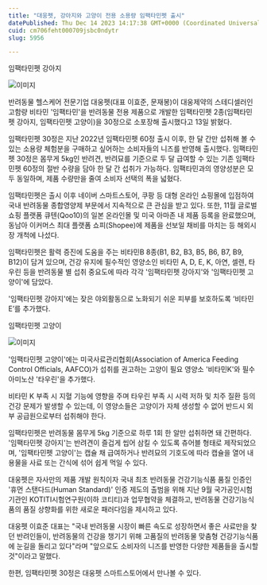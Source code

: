 ```yaml
---
title: "대웅펫, 강아지와 고양이 전용 소용량 임팩타민펫 출시"
datePublished: Thu Dec 14 2023 14:17:38 GMT+0000 (Coordinated Universal Time)
cuid: cm706feht000709jsbc0ndytr
slug: 5956

---
```



임팩타민펫 강아지

![이미지](https://cdn.hashnode.com/res/hashnode/image/upload/v1739259879711/b37a0a90-cecb-4967-a27e-807913c389cd.jpeg)

반려동물 헬스케어 전문기업 대웅펫(대표 이효준, 문재봉)이 대웅제약의 스테디셀러인 고함량 비타민 '임팩타민'을 반려동물 전용 제품으로 개발한 임팩타민펫 2종(임팩타민펫 강아지, 임팩타민펫 고양이)을 30정으로 소포장해 출시했다고 13일 밝혔다.

임팩타민펫 30정은 지난 2022년 임팩타민펫 60정 출시 이후, 한 달 간만 섭취해 볼 수 있는 소용량 체험분을 구매하고 싶어하는 소비자들의 니즈를 반영해 출시했다. 임팩타민펫 30정은 몸무게 5kg인 반려견, 반려묘를 기준으로 두 달 급여할 수 있는 기존 임팩타민펫 60정의 절반 수량을 담아 한 달 간 섭취가 가능하다. 임팩타민과의 영양성분은 모두 동일하며, 제품 수량만을 줄여 소비자 선택의 폭을 넓혔다.

임팩타민펫은 출시 이후 네이버 스마트스토어, 쿠팡 등 대형 온라인 쇼핑몰에 입점하여 국내 반려동물 종합영양제 부문에서 지속적으로 큰 관심을 받고 있다. 또한, 11월 글로벌 쇼핑 플랫폼 큐텐(Qoo10)의 일본 온라인몰 및 미국 아마존 내 제품 등록을 완료했으며, 동남아 이커머스 최대 플랫폼 쇼피(Shopee)에 제품을 선보일 채비를 마치는 등 해외시장 개척에 나섰다.

임팩타민펫은 활력 증진에 도움을 주는 비타민B 8종(B1, B2, B3, B5, B6, B7, B9, B12)이 담겨 있으며, 건강 유지에 필수적인 영양소인 비타민 A, D, E, K, 아연, 셀렌, 타우린 등을 반려동물 별 섭취 중요도에 따라 각각 '임팩타민펫 강아지'와 '임팩타민펫 고양이'에 담았다.

'임팩타민펫 강아지'에는 잦은 야외활동으로 노화되기 쉬운 피부를 보호하도록 ‘비타민E’를 추가했다.

임팩타민펫 고양이

![이미지](https://cdn.hashnode.com/res/hashnode/image/upload/v1739259881499/e941c2e9-2fe6-49bf-bc4d-dbce250fc09c.jpeg)

'임팩타민펫 고양이'에는 미국사료관리협회(Association of America Feeding Control Officials, AAFCO)가 섭취를 권고하는 고양이 필요 영양소 '비타민K'와 필수 아미노산 '타우린'을 추가했다.

비타민 K 부족 시 지혈 기능에 영향을 주며 타우린 부족 시 시력 저하 및 치주 질환 등의 건강 문제가 발생할 수 있는데, 이 영양소들은 고양이가 자체 생성할 수 없어 반드시 외부 공급원으로부터 섭취해야 한다.

임팩타민펫은 반려동물 몸무게 5kg 기준으로 하루 1회 한 알만 섭취하면 돼 간편하다. '임팩타민펫 강아지'는 반려견이 즐겁게 씹어 삼킬 수 있도록 츄어블 형태로 제작되었으며, '임팩타민펫 고양이'는 캡슐 채 급여하거나 반려묘의 기호도에 따라 캡슐을 열어 내용물을 사료 또는 간식에 섞어 쉽게 먹일 수 있다.

대웅펫은 자사만의 제품 개발 원칙이자 국내 최초 반려동물 건강기능식품 품질 인증인 '휴먼 스탠다드(Human Standard)' 인증 제도의 출범을 위해 지난 9월 국가공인시험기관인 KOTITI시험연구원(이하 코티티)과 업무협약을 체결하고, 반려동물 건강기능식품의 품질 상향화를 위한 새로운 패러다임을 제시하고 있다.

대웅펫 이효준 대표는 "국내 반려동물 시장이 빠른 속도로 성장하면서 좋은 사료만을 찾던 반려인들이, 반려동물의 건강을 챙기기 위해 고품질의 반려동물 맞춤형 건강기능식품에 눈길을 돌리고 있다"라며 "앞으로도 소비자의 니즈를 반영한 다양한 제품들을 출시할 것"이라고 말했다.

한편, 임팩타민펫 30정은 대웅펫 스마트스토어에서 만나볼 수 있다.